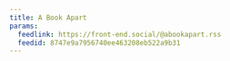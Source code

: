 ```yaml
---
title: A Book Apart
params:
  feedlink: https://front-end.social/@abookapart.rss
  feedid: 8747e9a7956740ee463208eb522a9b31
---
```

